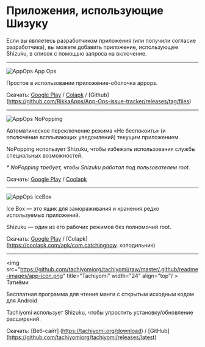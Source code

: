 # Приложения, использующие Шизуку

 Если вы являетесь разработчиком приложения (или получили согласие разработчика), вы можете добавить приложение, использующее Shizuku, в список с помощью запроса на включение.

 ---

 <img src="https://lh3.googleusercontent.com/jmZVmRv9aznINxRTdolwOGkOHmqt6q_ZSVF0zPA-c5ykD7VSg3vyQbz7ow7wBT9LPxPY" title="AppOps" width="24" align="top"/> App Ops

 Простое в использовании приложение-оболочка appops.

 Скачать: [Google Play](https://play.google.com/store/apps/details?id=rikka.appops) / [Colapk](https://www.coolapk.com/apk/rikka.appops)  / [Github] (https://github.com/RikkaApps/App-Ops-issue-tracker/releases/tag/files)

 ---
 <img src="https://lh3.googleusercontent.com/WVOkVE75b9rby23ADx509k-X5zADbv_LMQASrzrxySUkPLDGjumqT9vIm0PygYxavZo" title="AppOps" width="24" align="top"/> NoPopping

 Автоматическое переключение режима «Не беспокоить» (и отключение всплывающих уведомлений) текущим приложением.

 NoPopping использует Shizuku, чтобы избежать использования службы специальных возможностей.

 *\* NoPopping требует, чтобы Shizuku работал под пользователем root.*

 Скачать: [Google Play](https://play.google.com/store/apps/details?id=rikka.nopeeking) / [Coolapk](https://coolapk.com/apk/rikka.nopeeking)

 ---
 <img src="https://lh3.googleusercontent.com/zHmsSkhwn5Yz6LA2UtsdPkqfoepRQAKuDCM2UwT2IbSO9oGGtSv0b0dEeXGjdqZJtNg" title="AppOps" width="24" align="top"/> IceBox

 Ice Box — это ящик для замораживания и хранения редко используемых приложений.

 Shizuku — один из его рабочих режимов без полномочий root.

 Скачать: [Google Play](https://play.google.com/store/apps/details?id=com.catchingnow.icebox) / [Colapk](https://coolapk.com/apk/com.catchingnow.  холодильник)

 ---
 <img src="https://github.com/tachiyomiorg/tachiyomi/raw/master/.github/readme-images/app-icon.png" title="Tachiyomi" width="24" align="top"/  > Татиёми

 Бесплатная программа для чтения манги с открытым исходным кодом для Android

 Tachiyomi использует Shizuku, чтобы упростить установку/обновление расширений.

 Скачать: [Веб-сайт] (https://tachiyomi.org/download) / [GitHub] (https://github.com/tachiyomiorg/tachiyomi/releases/latest)
